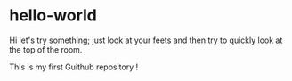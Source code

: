 # hello-world

Hi let's try something; just look at your feets and then try to quickly look at the top of the room.

This is my first Guithub repository !
